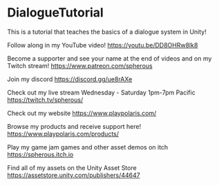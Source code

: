 # DialogueTutorial
This is a tutorial that teaches the basics of a dialogue system in Unity!

Follow along in my YouTube video!
https://youtu.be/DD8OHRw8lk8

Become a supporter and see your name at the end of videos and on my Twitch stream!
https://www.patreon.com/spherous

Join my discord
https://discord.gg/ue8rAXe

Check out my live stream Wednesday - Saturday 1pm-7pm Pacific
https://twitch.tv/spherous/

Check out my website
https://www.playpolaris.com/

Browse my products and receive support here!
https://www.playpolaris.com/products/

Play my game jam games and other asset demos on itch
https://spherous.itch.io

Find all of my assets on the Unity Asset Store
https://assetstore.unity.com/publishers/44647
